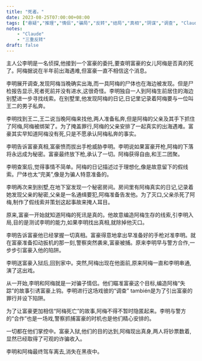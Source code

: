 ```yaml
---
title: "死者。"
date: 2023-08-25T07:00:00+08:00
tags: ["悬疑","推理","情侣","骗局","反转","结局","真相","阴谋","调查", "Claude"]
notes:
    - "Claude"
    - "三重反转"
draft: false
---
```


主人公李明是一名侦探,他接到一个富豪的委托,要查明富豪的女儿阿梅是否真的死了。阿梅据说在半年前出海遇难,但富豪一直不相信这个消息。

李明展开调查,发现阿梅当晚确实出海,而一具阿梅的尸体也在海边被发现。但是尸检报告显示,死者死前并没有进水,这很奇怪。李明独自一人到阿梅生前居住的海边别墅进一步寻找线索。在别墅里,他发现阿梅的日记,日记里记录着阿梅要与一位叫王二的男子私奔。

李明找到王二,王二说当晚阿梅来找他,两人准备私奔,但是阿梅的父亲及其手下抓住了阿梅,阿梅被绑架了。为了掩盖罪行,阿梅的父亲安排了一起真实的出海遇难。富豪其实早知道阿梅没有死,只是不愿承认阿梅私奔的事实。

李明告诉富豪真相,富豪愤而拔出手枪威胁李明。李明说如果富豪开枪,阿梅的下落将永远成为秘密。富豪最终放下枪,承认了一切。阿梅获得自由,和王二团聚。

李明查案后,觉得事情不简单。阿梅的日记描述过于理想化,像是故意留下的假线索。尸体也太“完美”,像是为骗人特意准备的。

李明再次来到别墅,在地下室发现一个秘密房间。房间里有阿梅真实的日记,记录着她发现父亲的秘密,父亲是一名通缉要犯,阿梅准备告发他。为了灭口,父亲杀死了阿梅,制作了假线索并策划这起事故来掩人耳目。

原来,富豪一开始就知道阿梅的死讯是真的。他故意编造阿梅生存的线索,引李明入局,目的是测试李明的能力,如果李明找出真相,就除掉他灭口。

李明告诉富豪他已经掌握一切真相。富豪得意地拿出早准备好的手枪对准李明。就在富豪准备扣动扳机的那一刻,警察突然袭来,富豪被捕。原来李明早与警方合作,一步步引富豪入他的陷阱。

李明送富豪入狱后,回到家中。突然,阿梅出现在他面前,原来阿梅一直和李明串通,演了这出戏。

从一开始,李明和阿梅就是一对骗子情侣。他们瞄准富豪这个目标,编造阿梅“失踪”的故事引诱富豪上钩。李明进行这场戏彼的“调查” también是为了引出富豪的罪行并设下陷阱。

为了让富豪更加相信“阿梅死亡”的故事,阿梅不得不暂时隐匿起来。李明与警方的“合作”也是一场戏,警察抓捕富豪的时机也是他们精心安排的。

一切都在他们掌控中。富豪入狱,他们的目的达到,阿梅现出真身,两人将钞票数着,显然已经取得了可观的诈骗收入。

李明和阿梅最终驾车离去,消失在黑夜中。